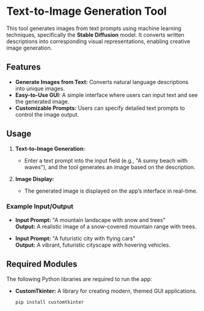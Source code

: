 # Text-to-Image Generation Tool

This tool generates images from text prompts using machine learning techniques, specifically the **Stable Diffusion** model. It converts written descriptions into corresponding visual representations, enabling creative image generation.

## Features

- **Generate Images from Text:** Converts natural language descriptions into unique images.
- **Easy-to-Use GUI:** A simple interface where users can input text and see the generated image.
- **Customizable Prompts:** Users can specify detailed text prompts to control the image output.

## Usage

1. **Text-to-Image Generation:** 
   - Enter a text prompt into the input field (e.g., "A sunny beach with waves"), and the tool generates an image based on the description.
   
2. **Image Display:** 
   - The generated image is displayed on the app’s interface in real-time.

### Example Input/Output

- **Input Prompt:** "A mountain landscape with snow and trees"  
  **Output:** A realistic image of a snow-covered mountain range with trees.

- **Input Prompt:** "A futuristic city with flying cars"  
  **Output:** A vibrant, futuristic cityscape with hovering vehicles.

## Required Modules

The following Python libraries are required to run the app:

- **CustomTkinter:** A library for creating modern, themed GUI applications.  
  ```bash
  pip install customtkinter
